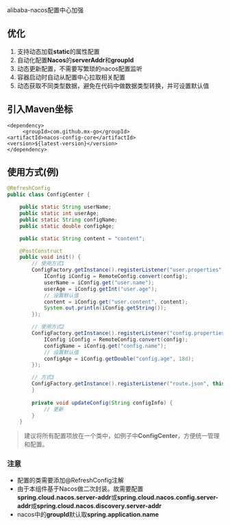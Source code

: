 alibaba-nacos配置中心加强
## 优化

1. 支持动态加载**static**的属性配置
2. 自动化配置**Nacos**的**serverAddr**和**groupId**
3. 动态更新配置，不需要写繁琐的nacos配置监听
4. 容器启动时自动从配置中心拉取相关配置
5. 动态获取不同类型数据，避免在代码中做数据类型转换，并可设置默认值

## 引入Maven坐标

```properties
<dependency>
     <groupId>com.github.mx-go</groupId>
<artifactId>nacos-config-core</artifactId>
<version>${latest-version}</version>
</dependency>
```

## 使用方式(例)

```java
@RefreshConfig
public class ConfigCenter {

    public static String userName;
    public static int userAge;
    public static String configName;
    public static double configAge;

    public static String content = "content";

    @PostConstruct
    public void init() {
        // 使用方式1
        ConfigFactory.getInstance().registerListener("user.properties", config -> {
            IConfig iConfig = RemoteConfig.convert(config);
            userName = iConfig.get("user.name");
            userAge = iConfig.getInt("user.age");
            // 设置默认值
            content = iConfig.get("user.content", content);
            System.out.println(iConfig.getString());
        });

        // 使用方式2
        ConfigFactory.getInstance().registerListener("config.properties", "groupId", config -> {
            IConfig iConfig = RemoteConfig.convert(config);
            configName = iConfig.get("config.name");
            // 设置默认值
            configAge = iConfig.getDouble("config.age", 18d);
        });

        // 方式3
        ConfigFactory.getInstance().registerListener("route.json", this::updateConfig);
        }
                 
        private void updateConfig(String configInfo) {
            // 更新
        }
    }
 ```
                 
> 建议将所有配置项放在一个类中，如例子中**ConfigCenter**，方便统一管理和配置。
                 
### 注意
- 配置的类需要添加@RefreshConfig注解
- 由于本组件基于Nacos做二次封装。故需要配置**spring.cloud.nacos.server-addr**或**spring.cloud.nacos.config.server-addr**或**spring.cloud.nacos.discovery.server-addr**
- nacos中的**groupId**默认取**spring.application.name**
